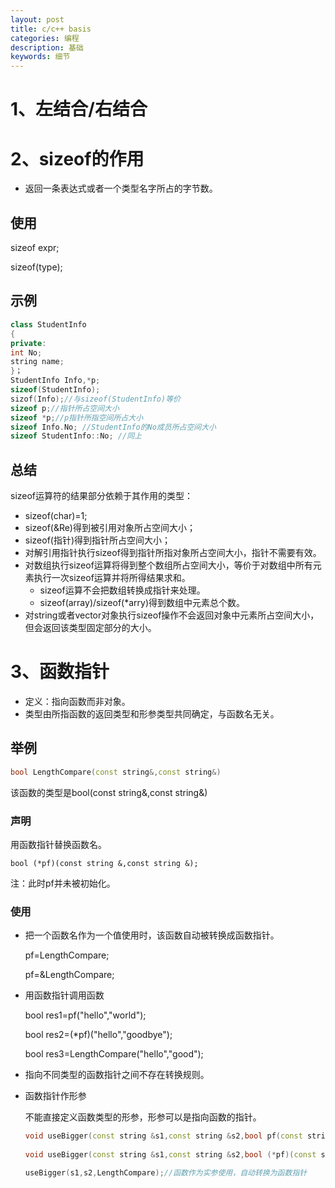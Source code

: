 ```yaml
---
layout: post
title: c/c++ basis
categories: 编程
description: 基础
keywords: 细节
---
```


<head>
    <script src="https://cdn.mathjax.org/mathjax/latest/MathJax.js?config=TeX-AMS-MML_HTMLorMML" type="text/javascript"></script>
    <script type="text/x-mathjax-config">
        MathJax.Hub.Config({
            tex2jax: {
            skipTags: ['script', 'noscript', 'style', 'textarea', 'pre'],
            inlineMath: [['$','$']]
            }
        });
    </script>
</head>

# 1、左结合/右结合







# 2、sizeof的作用

* 返回一条表达式或者一个类型名字所占的字节数。

## 使用

sizeof expr;

sizeof(type);

## 示例

```c++
class StudentInfo
{
private:
int No;
string name;
}；
StudentInfo Info,*p;
sizeof(StudentInfo);
sizof(Info);//与sizeof(StudentInfo)等价
sizeof p;//指针所占空间大小
sizeof *p;//p指针所指空间所占大小
sizeof Info.No; //StudentInfo的No成员所占空间大小
sizeof StudentInfo::No; //同上
```

## 总结
sizeof运算符的结果部分依赖于其作用的类型：

* sizeof(char)=1;
* sizeof(&Re)得到被引用对象所占空间大小；
* sizeof(指针)得到指针所占空间大小；
* 对解引用指针执行sizeof得到指针所指对象所占空间大小，指针不需要有效。
* 对数组执行sizeof运算将得到整个数组所占空间大小，等价于对数组中所有元素执行一次sizeof运算并将所得结果求和。
  * sizeof运算不会把数组转换成指针来处理。
  * sizeof(array)/sizeof(*arry)得到数组中元素总个数。
* 对string或者vector对象执行sizeof操作不会返回对象中元素所占空间大小，但会返回该类型固定部分的大小。

# 3、函数指针

* 定义：指向函数而非对象。
* 类型由所指函数的返回类型和形参类型共同确定，与函数名无关。

## 举例

```c++
bool LengthCompare(const string&,const string&)
```

该函数的类型是bool(const string&,const string&)

### 声明

用函数指针替换函数名。

```
bool (*pf)(const string &,const string &);
```

注：此时pf并未被初始化。

### 使用

* 把一个函数名作为一个值使用时，该函数自动被转换成函数指针。

  pf=LengthCompare;

  pf=&LengthCompare;

* 用函数指针调用函数

  bool res1=pf("hello","world");

  bool res2=(*pf)("hello","goodbye");

  bool res3=LengthCompare("hello","good");

* 指向不同类型的函数指针之间不存在转换规则。

* 函数指针作形参

  不能直接定义函数类型的形参，形参可以是指向函数的指针。

  ```c++
  void useBigger(const string &s1,const string &s2,bool pf(const string &,const string &));//第三个参数自动转换为指向函数的指针
      
  void useBigger(const string &s1,const string &s2,bool (*pf)(const string &,const string &));//显示将第三个形参定义为指向函数的指针
  
  useBigger(s1,s2,LengthCompare);//函数作为实参使用，自动转换为函数指针
  
  
  ```

  

